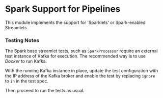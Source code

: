 # Spark Support for Pipelines

This module implements the support for 'Sparklets' or Spark-enabled Streamlets.

### Testing Notes

The Spark base streamlet tests, such as `SparkProcessor` require an external test instance of Kafka for execution.
The recommended way is to use _Docker_ to run Kafka.

With the running Kafka instance in place, update the test configuration with the IP address of the Kafka broker and enable
the test by replacing `ignore` to `in` in the test spec.

Then proceed to run the tests as usual.

